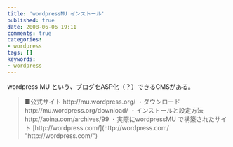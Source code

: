 ```yaml
---
title: 'wordpressMU インストール'
published: true
date: 2008-06-06 19:11
comments: true
categories:
- wordpress
tags: []
keywords:
- wordpress
---
```

wordpress MU という、ブログをASP化（？）できるCMSがある。
<blockquote>■公式サイト
http://mu.wordpress.org/
・ダウンロード
http://mu.wordpress.org/download/
・インストールと設定方法
http://aoina.com/archives/99
・実際にwordpressMU で構築されたサイト
[http://wordpress.com/](http://wordpress.com/ "http://wordpress.com/")</blockquote>